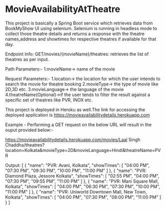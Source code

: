 # MovieAvailabilityAtTheatre
This project is basically a Spring Boot service which retrieves data from BookMyShow UI using selenium.
Selenium is running in headless mode to collect those theatre details and returns a response with the theatre names,address and showtimes for respective theatres if available for that day.

Endpoint Info:
GET/movies/{movieName}/theatres: retrieves the list of theatres as per input.

Path Parameters:-
1.movieName-> name of the movie

Request Parameters:-
1.location-> the location for which the user intends to search the movie for theatre booking
2.movieType-> the type of movie like 2D,3D etc.
3.movieLanguage-> the language of the movie
4.theatreName(Optional)->if the user tends to filter the result against a specific set of theatres like PVR, INOX etc.

This project is deployed in Heroku as well.The link for accessing the deployed application is https://movieavailabilitydetails.herokuapp.com

Example -
Performing a GET request on the below URL will result in the ouput provided below:-

https://movieavailabilitydetails.herokuapp.com/movies/Laal Singh Chaddha/theatres?location=Kolkata&movieType=2D&movieLanguage=Hindi&theatreName=PVR

Output:
[
    {
        "name": "PVR: Avani, Kolkata",
        "showTimes": [
            "04:00 PM",
            "07:30 PM",
            "09:30 PM",
            "10:00 PM",
            "11:00 PM"
        ]
    },
    {
        "name": "PVR: Diamond Plaza, Jessore Kolkata",
        "showTimes": [
            "02:55 PM",
            "04:00 PM",
            "07:30 PM",
            "09:55 PM",
            "11:00 PM"
        ]
    },
    {
        "name": "PVR: Mani Square Mall, Kolkata",
        "showTimes": [
            "04:00 PM",
            "06:30 PM",
            "07:30 PM",
            "10:00 PM",
            "11:00 PM"
        ]
    },
    {
        "name": "PVR: Uniworld Downtown Mall, New Town, Kolkata",
        "showTimes": [
            "04:00 PM",
            "07:30 PM",
            "08:00 PM",
            "11:00 PM"
        ]
    }
]
